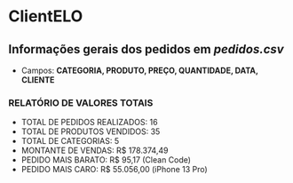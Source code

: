 # ClientELO

## Informações gerais dos pedidos em _pedidos.csv_
- Campos: **CATEGORIA, PRODUTO, PREÇO, QUANTIDADE, DATA, CLIENTE**


### RELATÓRIO DE VALORES TOTAIS
- TOTAL DE PEDIDOS REALIZADOS: 16
- TOTAL DE PRODUTOS VENDIDOS: 35
- TOTAL DE CATEGORIAS: 5
- MONTANTE DE VENDAS: R$ 178.374,49
- PEDIDO MAIS BARATO: R$ 95,17 (Clean Code)
- PEDIDO MAIS CARO: R$ 55.056,00 (iPhone 13 Pro)
